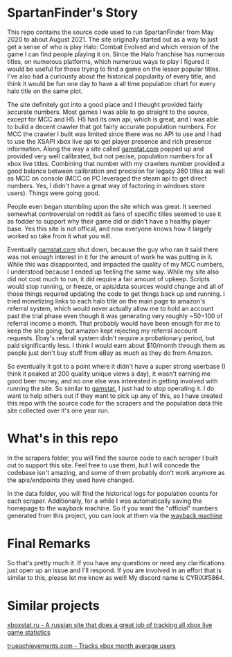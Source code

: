 # SpartanFinder's Story
This repo contains the source code used to run SpartanFinder from May 2020 to about August 2021. The site originally started out as a way to just get a sense of who is play Halo: Combat Evolved and which version of the game I can find people playing it on. Since the Halo franchise has numerous titles, on numerous platforms, which numerous ways to play I figured it would be useful for those trying to find a game on the lesser popular titles. I've also had a curiousty about the historical popularity of every title, and think it would be fun one day to have a all time population chart for every halo title on the same plot.

The site definitely got into a good place and I thought provided fairly accurate numbers. Most games I was able to go straight to the source, except for MCC and H5. H5 had its own api, which is great, and I was able to build a decent crawler that got fairly accurate population numbers. For MCC the crawler I built was limited since there was no API to use and I had to use the XSAPI xbox live api to get player presence and rich presence information. Along the way a site called [gamstat.com](https://twitter.com/GamstatC) popped up and provided very well calibrated, but not pecise, population numbers for all xbox live titles. Combining that number with my crawlers number provided a good balance between calibration and precision for legacy 360 titles as well as MCC on console (MCC on PC leveraged the steam api to get direct numbers. Yes, I didn't have a great way of factoring in windows store users). Things were going good.

People even began stumbling upon the site which was great. It seemed somewhat controversial on reddit as fans of specific titles seemed to use it as fodder to support why their game did or didn't have a healthy player base. Yes this site is not offical, and now everyone knows how it largely worked so take from it what you will. 

Eventually [gamstat.com](https://twitter.com/GamstatC) shut down, because the guy who ran it said there was not enough interest in it for the amount of work he was putting in it. While this was disappointed, and impacted the quality of my MCC numbers, I understood because I ended up feeling the same way. While my site also did not cost much to run, it did require a fair amount of upkeep. Scripts would stop running, or freeze, or apis/data sources would change and all of those things required updating the code to get things back up and running. I tried monetizing links to each halo title on the main page to amazon's referral system, which would never actually allow me to hold an account past the trial phase even though it was generating very roughly ~$50-$100 of referral income a month. That probably would have been enough for me to keep the site going, but amazon kept rejecting my referral account requests. Ebay's referall system didn't require a probationary period, but paid significantly less. I think I would earn about $10/month through them as people just don't buy stuff from eBay as much as they do from Amazon. 

So eventually it got to a point where it didn't have a super strong userbase (I think it peaked at 200 quality unique views a day), it wasn't earning me good beer money, and no one else was interested in getting involved with running the site. So similar to [gamstat](https://twitter.com/GamstatC), I just had to stop operating it. I do want to help others out if they want to pick up any of this, so I have created this repo with the source code for the scrapers and the population data this site collected over it's one year run.

# What's in this repo
In the scrapers folder, you will find the source code to each scraper I built out to support this site. Feel free to use them, but I will concede the codebase isn't amazing, and some of them probably don't work anymore as the apis/endpoints they used have changed.

In the data folder, you will find the historical logs for population counts for each scraper. Additionally, for a while I was automatically saving the homepage to the wayback machine. So if you want the "official" numbers generated from this project, you can look at them via the [wayback machine](https://web.archive.org/web/*/www.spartanfinder.com/*)

# Final Remarks
So that's pretty much it. If you have any questions or need any clarifications just open up an issue and I'll respond. If you are involved in an effort that is similar to this, please let me know as well! My discord name is CYRiX#5864.

# Similar projects
[xboxstat.ru - A russian site that does a great job of tracking all xbox live game statistics](https://xboxstat.ru)

[trueachievements.com - Tracks xbox month average users](https://www.trueachievements.com/news/type/chart)
